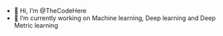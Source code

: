 - 👋 Hi, I’m @TheCodeHere
- 🌱 I’m currently working on Machine learning, Deep learning and Deep Metric learning

<!---
TheCodeHere/TheCodeHere is a ✨ special ✨ repository because it is a space to make available implementations and resources of important and popular Machine Models.
--->
